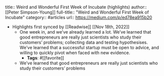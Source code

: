 title:: Weird and Wonderful First Week of Incubate (highlights)
author:: [[Peter Simpson-Young]]
full-title:: "Weird and Wonderful First Week of Incubate"
category:: #articles
url:: https://medium.com/p/ed78ea915b20

- Highlights first synced by [[Readwise]] [[Nov 18th, 2022]]
	- One week in, and we’ve already learned a lot. We’ve learned that good entrepreneurs are really just scientists who study their customers’ problems; collecting data and testing hypothesises. We’ve learned that a successful startup must be open to advice, and willing to quickly pivot when faced with new evidence.
		- **Tags**: #[[favorite]]
	- We’ve learned that good entrepreneurs are really just scientists who study their customers’ problems